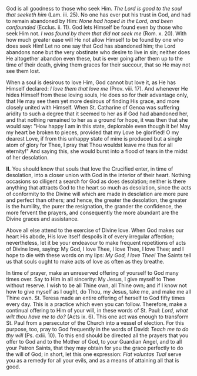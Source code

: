 
God is all goodness to those who seek Him. *The Lord is good to the soul that seeketh him* (Lam. iii. 25). No one has ever put his trust in God, and had to remain abandoned by Him: *None had hoped in the Lord, and been confounded* (Ecclus. ii. 11). God lets Himself be found even by those who seek Him not. *I was found by them that did not seek me* (Rom. x. 20). With how much greater ease will He not allow Himself to be found by one who does seek Him! Let no one say that God has abandoned him; the Lord abandons none but the very obstinate who desire to live in sin; neither does He altogether abandon even these, but is ever going after them up to the time of their death, giving them graces for their succour, that so He may not see them lost.

When a soul is desirous to love Him, God cannot but love it, as He has Himself declared: *I love them that love me* (Prov. viii. 17). And whenever He hides Himself from these loving souls, He does so for their advantage only, that He may see them yet more desirous of finding His grace, and more closely united with Himself. When St. Catharine of Genoa was suffering aridity to such a degree that it seemed to her as if God had abandoned her, and that nothing remained to her as a ground for hope, it was then that she would say: \"How happy I am in this state, deplorable even though it be! May my heart be broken to pieces, provided that my Love be glorified! O my dearest Love, if from this unhappy state of mine is produced but a single atom of glory for Thee, I pray that Thou wouldst leave me thus for all eternity!\" And saying this, she would burst into a flood of tears in the midst of her desolation.

**II\.** You should know that souls that love the Crucified enter, in time of desolation, into a closer union with God in the interior of their heart. Nothing occasions so diligent a search for God as does desolation; neither is there anything that attracts God to the heart so much as desolation, since the acts of conformity to the Divine will which are made in desolation are more pure and perfect than others; and hence, the greater the desolation, the greater is the humility, the purer the resignation, the grander the confidence, the more fervent the prayers, and consequently the more abundant are the Divine graces and assistance.

Above all else attend to the exercise of Divine love. When God makes our heart His abode, His love itself despoils it of every irregular affection; nevertheless, let it be your endeavour to make frequent repetitions of acts of Divine love, saying: My God, I love Thee, I love Thee, I love Thee; and I hope to die with these words on my lips: *My God, I love Thee!* The Saints tell us that souls ought to make acts of love as often as they breathe.

In time of prayer, make an unreserved offering of yourself to God many times over. Say to Him in all sincerity: My Jesus, I give myself to Thee without reserve. I wish to be all Thine own, all Thine own; and if I know not how to give myself as I ought, do Thou, my Jesus, take me, and make me all Thine own. St. Teresa made an entire offering of herself to God fifty times every day. This is a practice which even you can follow. Therefore, make a continual offering to Him of your will, in these words of St. Paul: *Lord, what wilt thou have me to do?* (Acts ix. 6). This one act was enough to transform St. Paul from a persecutor of the Church into a vessel of election. For this purpose, too, pray to God frequently in the words of David: *Teach me to do thy will* (Ps. cxlii. 10). To this end should be directed all the prayers that you offer to God and to the Mother of God, to your Guardian Angel, and to all your Patron Saints, that they may obtain for you the grace perfectly to do the will of God; in short, let this one expression: *Fiat voluntas Tua!* serve you as a remedy for all your evils, and as a means of attaining all that is good.

